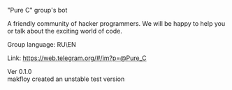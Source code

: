 "Pure C" group's bot

A friendly community of hacker programmers. We will be happy to help you or talk about the exciting world of code.

Group language: RU\EN

Link: https://web.telegram.org/#/im?p=@Pure_C

Ver 0.1.0         
makfloy created an unstable test version
